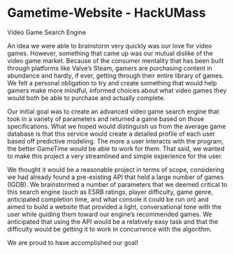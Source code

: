 # Gametime-Website - HackUMass
Video Game Search Engine

An idea we were able to brainstorm very quickly was our love for video games. However, something that came up was our mutual dislike of the video game market. Because of the consumer mentality that has been built through platforms like Valve’s Steam, gamers are purchasing content in abundance and hardly, if ever, getting through their entire library of games. We felt a personal obligation to try and create something that would help gamers make more mindful, informed choices about what video games they would both be able to purchase and actually complete. 

Our initial goal was to create an advanced video game search engine that took in a variety of parameters and returned a game based on those specifications. What we hoped would distinguish us from the average game database is that this service would create a detailed profile of each user based off predictive modeling. The more a user interacts with the program, the better GameTime would be able to work for them. That said, we wanted to make this project a very streamlined and simple experience for the user.  

We thought it would be a reasonable project in terms of scope, considering we had already found a pre-existing API that held a large number of games (IGDB). We brainstormed a number of parameters that we deemed critical to this search engine (such as ESRB ratings, player difficulty, game genre, anticipated completion time, and what console it could be run on) and aimed to build a website that provided a light, conversational tone with the user while guiding them toward our engine’s recommended games. We anticipated that using the API would be a relatively easy task and that the difficulty would be getting it to work in concurrence with the algorithm.

We are proud to have accomplished our goal!

